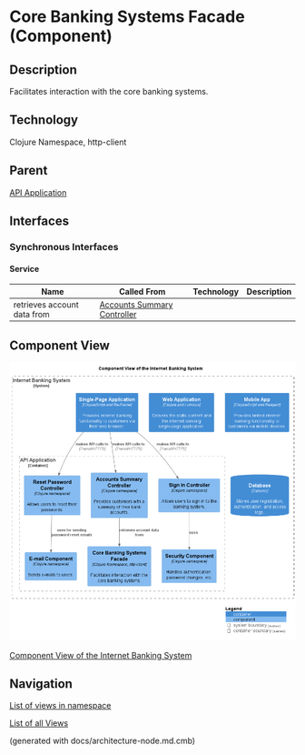# Core Banking Systems Facade (Component)
## Description
Facilitates interaction with the core banking systems.

## Technology
Clojure Namespace, http-client

## Parent
[API Application](../../../mybank/digital-banking/internet-banking-system/api-application.md)

## Interfaces

### Synchronous Interfaces

#### Service
| Name | Called From | Technology | Description |
|---|---|---|---|
| retrieves account data from | [Accounts Summary Controller](../../../mybank/digital-banking/internet-banking-system/accounts-summary-controller.md) |  |  |

## Component View
![Component View of the Internet Banking System](../../../mybank/digital-banking/internet-banking-system/component-view.png)

[Component View of the Internet Banking System](../../../mybank/digital-banking/internet-banking-system/component-view.md)


## Navigation
[List of views in namespace](./views-in-namespace.md)

[List of all Views](../../../views.md)

(generated with docs/architecture-node.md.cmb)
